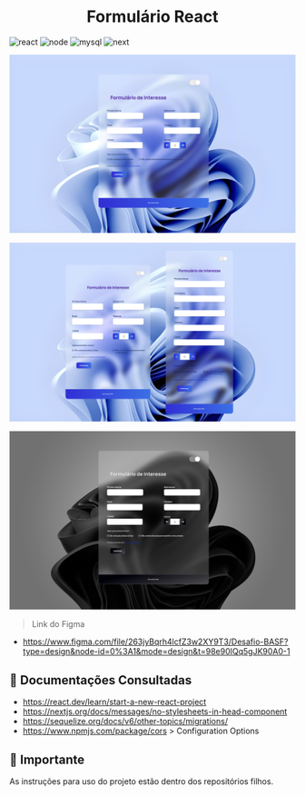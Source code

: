 [NODE__BADGE]: https://img.shields.io/badge/Node.js-43853D?style=for-the-badge&logo=node.js&logoColor=white
[REACT__BADGE]: https://img.shields.io/badge/React-20232A?style=for-the-badge&logo=react&logoColor=61DAFB
[MYSQL__BADGE]: https://img.shields.io/badge/MySQL-00000F?style=for-the-badge&logo=mysql&logoColor=white
[NEXT.JS__BADGE]: https://img.shields.io/badge/next.js-000000?style=for-the-badge&logo=nextdotjs&logoColor=white



<h1 align="center" style="font-weight: bold;">Formulário React</h1>

![react][REACT__BADGE]
![node][NODE__BADGE]
![mysql][MYSQL__BADGE]
![next][NEXT.JS__BADGE]

<p align="center">
    <img src="./.github/painel.png" alt="Page Layout" width="800px">
</p>
<p align="center">
    <img src="./.github/painel-responsivo.png" alt="Search Result" width="800px">
</p>
<p align="center">
    <img src="./.github/painel-black.png" alt="Error Example" width="800px">
</p>

> Link do Figma
- https://www.figma.com/file/263jyBqrh4lcfZ3w2XY9T3/Desafio-BASF?type=design&node-id=0%3A1&mode=design&t=98e90IQq5gJK90A0-1

## 📄 Documentações Consultadas

- https://react.dev/learn/start-a-new-react-project
- https://nextjs.org/docs/messages/no-stylesheets-in-head-component
- https://sequelize.org/docs/v6/other-topics/migrations/
- https://www.npmjs.com/package/cors > Configuration Options

## 🚀 Importante

  As instruções para uso do projeto estão dentro dos repositórios filhos.
